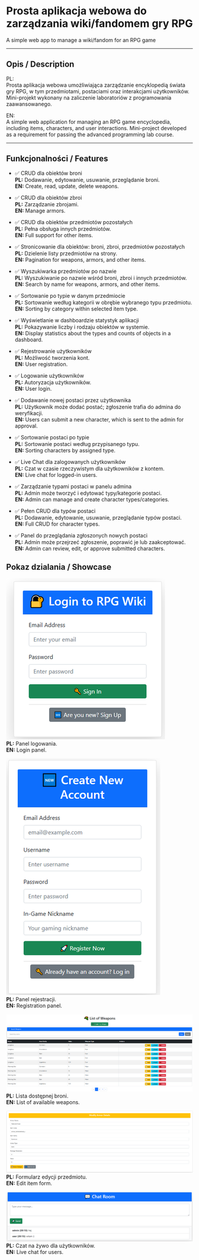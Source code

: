 # Prosta aplikacja webowa do zarządzania wiki/fandomem gry RPG
A simple web app to manage a wiki/fandom for an RPG game

---

## Opis / Description

PL:  
Prosta aplikacja webowa umożliwiająca zarządzanie encyklopedią świata gry RPG, w tym przedmiotami, postaciami oraz interakcjami użytkowników.
Mini-projekt wykonany na zaliczenie laboratoriów z programowania zaawansowanego.  

EN:  
A simple web application for managing an RPG game encyclopedia, including items, characters, and user interactions.
Mini-project developed as a requirement for passing the advanced programming lab course.

---

## Funkcjonalności / Features

- ✅ CRUD dla obiektów broni  
  **PL:** Dodawanie, edytowanie, usuwanie, przeglądanie broni.  
  **EN:** Create, read, update, delete weapons.

- ✅ CRUD dla obiektów zbroi  
  **PL:** Zarządzanie zbrojami.  
  **EN:** Manage armors.

- ✅ CRUD dla obiektów przedmiotów pozostałych  
  **PL:** Pełna obsługa innych przedmiotów.  
  **EN:** Full support for other items.

- ✅ Stronicowanie dla obiektów: broni, zbroi, przedmiotów pozostałych  
  **PL:** Dzielenie listy przedmiotów na strony.  
  **EN:** Pagination for weapons, armors, and other items.

- ✅ Wyszukiwarka przedmiotów po nazwie  
  **PL:** Wyszukiwanie po nazwie wśród broni, zbroi i innych przedmiotów.  
  **EN:** Search by name for weapons, armors, and other items.

- ✅ Sortowanie po typie w danym przedmiocie  
  **PL:** Sortowanie według kategorii w obrębie wybranego typu przedmiotu.  
  **EN:** Sorting by category within selected item type.

- ✅ Wyświetlanie w dashboardzie statystyk aplikacji  
  **PL:** Pokazywanie liczby i rodzaju obiektów w systemie.  
  **EN:** Display statistics about the types and counts of objects in a dashboard.

- ✅ Rejestrowanie użytkowników  
  **PL:** Możliwość tworzenia kont.  
  **EN:** User registration.

- ✅ Logowanie użytkowników  
  **PL:** Autoryzacja użytkowników.  
  **EN:** User login.

- ✅ Dodawanie nowej postaci przez użytkownika  
  **PL:** Użytkownik może dodać postać; zgłoszenie trafia do admina do weryfikacji.  
  **EN:** Users can submit a new character, which is sent to the admin for approval.

- ✅ Sortowanie postaci po typie  
  **PL:** Sortowanie postaci według przypisanego typu.  
  **EN:** Sorting characters by assigned type.

- ✅ Live Chat dla zalogowanych użytkowników  
  **PL:** Czat w czasie rzeczywistym dla użytkowników z kontem.  
  **EN:** Live chat for logged-in users.

- ✅ Zarządzanie typami postaci w panelu admina  
  **PL:** Admin może tworzyć i edytować typy/kategorie postaci.  
  **EN:** Admin can manage and create character types/categories.

- ✅ Pełen CRUD dla typów postaci  
  **PL:** Dodawanie, edytowanie, usuwanie, przeglądanie typów postaci.  
  **EN:** Full CRUD for character types.

- ✅ Panel do przeglądania zgłoszonych nowych postaci  
  **PL:** Admin może przejrzeć zgłoszenie, poprawić je lub zaakceptować.  
  **EN:** Admin can review, edit, or approve submitted characters.

## Pokaz dzialania / Showcase

![Panel logowania / Login panel](showcase/login.png)  
**PL:** Panel logowania.  
**EN:** Login panel.

![Panel rejestracji / Registration panel](showcase/register.png)  
**PL:** Panel rejestracji.  
**EN:** Registration panel.

![Lista broni / Weapons list](showcase/weapon_list.png)  
**PL:** Lista dostępnej broni.  
**EN:** List of available weapons.

![Panel edycji przedmiotu / Edit item panel](showcase/edit_form.png)  
**PL:** Formularz edycji przedmiotu.  
**EN:** Edit item form.

![Czat na żywo / Live chat](showcase/live_chat.png)  
**PL:** Czat na żywo dla użytkowników.  
**EN:** Live chat for users.
